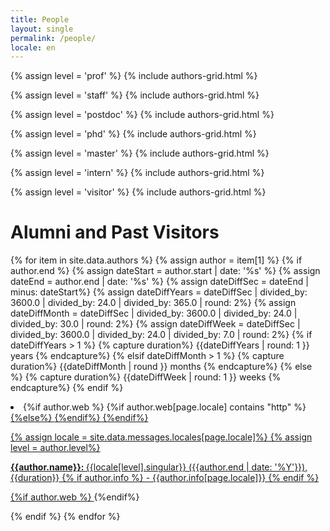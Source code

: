 ```yaml
---
title: People
layout: single
permalink: /people/
locale: en
---
```



<!-- Sections start here -->
{% assign level = 'prof' %}
{% include  authors-grid.html %}

{% assign level = 'staff' %}
{% include  authors-grid.html %}

{% assign level = 'postdoc' %}
{% include  authors-grid.html %}

{% assign level = 'phd' %}
{% include  authors-grid.html %}

{% assign level = 'master' %}
{% include  authors-grid.html %}

{% assign level = 'intern' %}
{% include  authors-grid.html %}

{% assign level = 'visitor' %}
{% include  authors-grid.html %}

<h1> Alumni and Past Visitors </h1>

{% for item in site.data.authors %}
	{% assign author = item[1] %}
	{% if author.end %}
		{% assign dateStart = author.start | date: '%s' %}
		{% assign dateEnd = author.end | date: '%s' %}
		{% assign dateDiffSec = dateEnd | minus: dateStart%}
		{% assign dateDiffYears = dateDiffSec | divided_by: 3600.0 | divided_by: 24.0 | divided_by: 365.0 | round: 2%}
		{% assign dateDiffMonth = dateDiffSec | divided_by: 3600.0 | divided_by: 24.0 | divided_by: 30.0 | round: 2%}
		{% assign dateDiffWeek = dateDiffSec | divided_by: 3600.0 | divided_by: 24.0 | divided_by: 7.0 | round: 2%}
		{% if dateDiffYears > 1 %}
			{% capture duration%} {{dateDiffYears | round: 1 }} years {% endcapture%}
		{% elsif dateDiffMonth > 1 %}
			{% capture duration%} {{dateDiffMonth | round }} months {% endcapture%}
		{% else %}
			{% capture duration%} {{dateDiffWeek | round: 1 }} weeks {% endcapture%}
		{% endif %}
<li>
{%if author.web %}
	{%if author.web[page.locale] contains "http" %}
		<a href="{{ author.web[page.locale] }}" title="{{author.name}}" target="_blank">
	{%else%}
		<a href="{{ site.url }}{{ author.web[page.locale] }}" title="{{author.name}}">
	{%endif%}
{%endif%}

{% assign locale = site.data.messages.locales[page.locale]%}
{% assign level = author.level%}
<h4 style="display: inline;"> {{author.name}}: </h4> {{locale[level].singular}} ({{author.end | date: '%Y'}}), {{duration}}
{% if author.info %}
- {{author.info[page.locale]}}
{% endif %}

{%if author.web %}
</a>
{%endif%}
</li>
	{% endif %}
{% endfor %}

